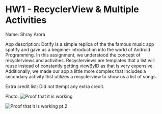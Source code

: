 # HW1 - RecyclerView & Multiple Activities
Name: Shray Arora

App description: Dotify is a simple replica of the the famous music app spotify and gave us a beginner introduction 
into the world of Android Programming. In this assignment, we understood the concept of recyclerviews and activities. Recyclerviews
are templates that a list will reuse instead of constantly getting viewByID as that is very expensive. Additionally, we made
our app a little more complex that includes a secondary activity thst utilizes a recyclerview to show us a list of songs.

Extra credit list: Did not ttempt any extra credit.

Photo: ![Proof that it is working](https://github.com/shrayarora8/Dotify/tree/hw2/app/src/main/res/drawable-v24/hw2p1.jpg)

![Proof that it is working pt.2](https://github.com/shrayarora8/Dotify/tree/hw2/app/src/main/res/drawable-v24/hw2p1.jpg)



